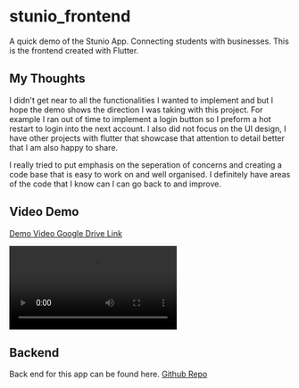 # stunio_frontend

A quick demo of the Stunio App. Connecting students with businesses. This is the frontend created with Flutter.

## My Thoughts

I didn't get near to all the functionalities I wanted to implement and but I hope the demo shows the direction I was taking with this project. For example I ran out of time to implement a login button so I preform a hot restart to login into the next account. I also did not focus on the UI design, I have other projects with flutter that showcase that attention to detail better that I am also happy to share. 

I really tried to put emphasis on the seperation of concerns and creating a code base that is easy to work on and well organised. I definitely have areas of the code that I know can I can go back to and improve.

## Video Demo
[Demo Video Google Drive Link](https://drive.google.com/file/d/1c1E0Ur_1rmFwB6kZqxNo5k9JiDHQAtll/view?usp=sharing)

![application_running](docs/video_demo.mp4)

## Backend

Back end for this app can be found here.
[Github Repo](https://github.com/steveno06/stunio-backend-demo)
